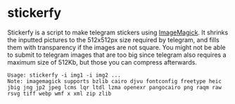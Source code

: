 # stickerfy
Stickerfy is a script to make telegram stickers using [ImageMagick](https://imagemagick.org/index.php).
It shrinks the inputted pictures to the 512x512px size required by telegram, and fills them with transparency if the images are not square.
You might not be able to submit to telegram images that are too big since telegram also requires a maximum size of 512Kb, but those you can compress afterwards.

```
Usage: stickerfy -i img1 -i img2 ...
Note: imagemagick supports bzlib cairo djvu fontconfig freetype heic jbig jng jp2 jpeg lcms lqr ltdl lzma openexr pangocairo png raqm raw rsvg tiff webp wmf x xml zip zlib
